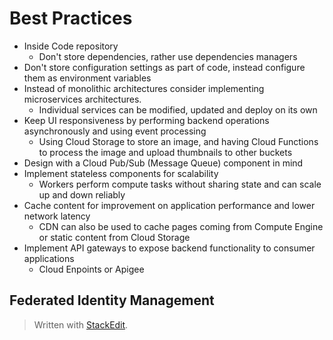 
# Best Practices

- Inside Code repository
	- Don't store dependencies, rather use dependencies managers
- Don't store configuration settings as part of code, instead configure them as environment variables
- Instead of monolithic architectures consider implementing microservices architectures.
	- Individual services can be modified, updated and deploy on its own
- Keep UI responsiveness by performing backend operations asynchronously and using event processing
	- Using Cloud Storage to store an image, and having Cloud Functions to process the image and upload thumbnails to other buckets
- Design with a Cloud Pub/Sub (Message Queue) component in mind
- Implement stateless components for scalability
	- Workers perform compute tasks without sharing state and can scale up and down reliably
- Cache content for improvement on application performance and lower network latency
	- CDN can also be used to cache pages coming from Compute Engine or static content from Cloud Storage
- Implement API gateways to expose backend functionality to consumer applications
	- Cloud Enpoints or Apigee

## Federated Identity Management



> Written with [StackEdit](https://stackedit.io/).
<!--stackedit_data:
eyJoaXN0b3J5IjpbMTkzOTMyNTA2Miw4NzYyOTcyMzQsLTMyNz
c4MDc0MywtMTU1NTM1NDc0Nl19
-->